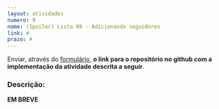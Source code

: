 ```yaml
---
layout: atividades
numero: 9
nome: (Spoiler) Lista 09 - Adicionando seguidores
link: #
prazo: #
---
```


Enviar, através do <a href="{{ page.link }}" target="_blank">formulário</a>, **o link para o repositório no github com a implementação da atividade descrita a seguir**. 

### Descrição:

**EM BREVE**
